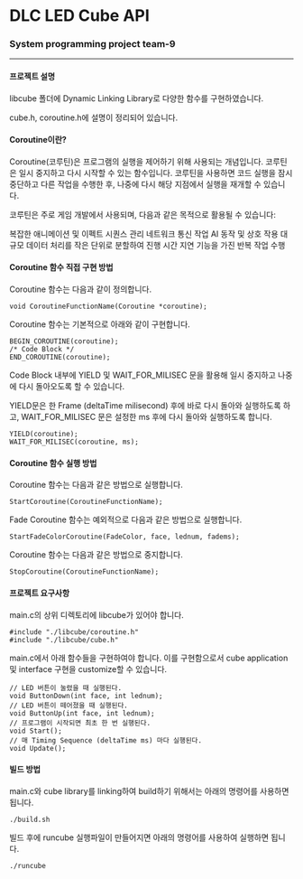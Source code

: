 # DLC LED Cube API
### System programming project team-9

----

#### 프로젝트 설명

libcube 폴더에 Dynamic Linking Library로 다양한 함수를 구현하였습니다.

cube.h, coroutine.h에 설명이 정리되어 있습니다.

#### Coroutine이란?

Coroutine(코루틴)은 프로그램의 실행을 제어하기 위해 사용되는 개념입니다. 코루틴은 일시 중지하고 다시 시작할 수 있는 함수입니다. 코루틴을 사용하면 코드 실행을 잠시 중단하고 다른 작업을 수행한 후, 나중에 다시 해당 지점에서 실행을 재개할 수 있습니다.

코루틴은 주로 게임 개발에서 사용되며, 다음과 같은 목적으로 활용될 수 있습니다:

복잡한 애니메이션 및 이펙트 시퀀스 관리
네트워크 통신 작업
AI 동작 및 상호 작용
대규모 데이터 처리를 작은 단위로 분할하여 진행
시간 지연 기능을 가진 반복 작업 수행

#### Coroutine 함수 직접 구현 방법

Coroutine 함수는 다음과 같이 정의합니다.

    void CoroutineFunctionName(Coroutine *coroutine);

Coroutine 함수는 기본적으로 아래와 같이 구현합니다.

    BEGIN_COROUTINE(coroutine);
    /* Code Block */
    END_COROUTINE(coroutine);

Code Block 내부에 YIELD 및 WAIT_FOR_MILISEC 문을 활용해 일시 중지하고 나중에 다시 돌아오도록 할 수 있습니다.

YIELD문은 한 Frame (deltaTime milisecond) 후에 바로 다시 돌아와 실행하도록 하고, WAIT_FOR_MILISEC 문은 설정한 ms 후에 다시 돌아와 실행하도록 합니다.

    YIELD(coroutine);
    WAIT_FOR_MILISEC(coroutine, ms);
    
#### Coroutine 함수 실행 방법

Coroutine 함수는 다음과 같은 방법으로 실행합니다.

    StartCoroutine(CoroutineFunctionName);

Fade Coroutine 함수는 예외적으로 다음과 같은 방법으로 실행합니다.

    StartFadeColorCoroutine(FadeColor, face, lednum, fadems);

Coroutine 함수는 다음과 같은 방법으로 중지합니다.

    StopCoroutine(CoroutineFunctionName);

#### 프로젝트 요구사항

main.c의 상위 디렉토리에 libcube가 있어야 합니다.

    #include "./libcube/coroutine.h"
    #include "./libcube/cube.h"

main.c에서 아래 함수들을 구현하여야 합니다.
이를 구현함으로서 cube application 및 interface 구현을 customize할 수 있습니다.

    // LED 버튼이 눌렸을 때 실행된다.
    void ButtonDown(int face, int lednum);
    // LED 버튼이 떼어졌을 때 실행된다.
    void ButtonUp(int face, int lednum);
    // 프로그램이 시작되면 최초 한 번 실행된다.
    void Start();
    // 매 Timing Sequence (deltaTime ms) 마다 실행된다.
    void Update();

#### 빌드 방법

main.c와 cube library를 linking하여 build하기 위해서는 아래의 명령어를 사용하면 됩니다. 

    ./build.sh

빌드 후에 runcube 실행파일이 만들어지면 아래의 명령어를 사용하여 실행하면 됩니다.

    ./runcube